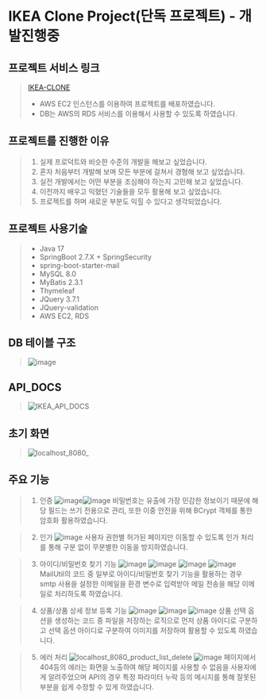 # IKEA Clone Project(단독 프로젝트) - 개발진행중

## 프로젝트 서비스 링크
> [IKEA-CLONE](http://ec2-3-34-125-99.ap-northeast-2.compute.amazonaws.com:8080/)
> + AWS EC2 인스턴스를 이용하여 프로젝트를 배포하였습니다.
> + DB는 AWS의 RDS 서비스를 이용해서 사용할 수 있도록 하였습니다.

## 프로젝트를 진행한 이유
>1. 실제 프로덕트와 비슷한 수준의 개발을 해보고 싶었습니다.
>2. 혼자 처음부터 개발해 보며 모든 부분에 걸쳐서 경혐해 보고 싶었습니다.
>3. 실전 개발에서는 어떤 부분을 조심해야 하는지 고민해 보고 싶었습니다.
>4. 이전까지 배우고 익혔던 기술들을 모두 활용해 보고 싶었습니다.
>5. 프로젝트를 하며 새로운 부분도 익힐 수 있다고 생각되었습니다.

## 프로젝트 사용기술
>+ Java 17
>+ SpringBoot 2.7.X + SpringSecurity
>+ spring-boot-starter-mail
>+ MySQL 8.0
>+ MyBatis 2.3.1
>+ Thymeleaf
>+ JQuery 3.7.1
>+ JQuery-validation
>+ AWS EC2, RDS

## DB 테이블 구조
> ![image](https://github.com/chobolevel/ikea/assets/104749958/496c4b31-6e9a-4b5e-bb94-7142e0a39566)

## API_DOCS
> ![IKEA_API_DOCS](https://github.com/chobolevel/ikea/assets/104749958/95eb7efc-c2b5-4230-b955-5d235fc32230)

## 초기 화면
> ![localhost_8080_](https://github.com/chobolevel/ikea/assets/104749958/f2c12eaa-43d5-497b-ab96-c120a3217b80)


## 주요 기능
> 
> 1. 인증 ![image](https://github.com/chobolevel/ikea/assets/104749958/243731ef-5ff9-404a-9a0a-73a0ea3c0f17)![image](https://github.com/chobolevel/ikea/assets/104749958/a814c83c-5bc0-4955-88ff-d4a45ed20237)
>   비밀번호는 유출에 가장 민감한 정보이기 때문에 해당 필드는 쓰기 전용으로 관리, 또한 이중 안전을 위해 BCrypt 객체를 통한 암호화 활용하였습니다.

> 2. 인가 ![image](https://github.com/chobolevel/ikea/assets/104749958/f55addb5-1761-4006-afa0-f3306ca13d0e)
>   사용자 권한별 허가된 페이지만 이동할 수 있도록 인가 처리를 통해 구분 없이 무분별한 이동을 방지하였습니다.

> 3. 아이디/비밀번호 찾기 기능 ![image](https://github.com/chobolevel/ikea/assets/104749958/51f0761d-3234-4c1c-a4ed-1ec27031c818) ![image](https://github.com/chobolevel/ikea/assets/104749958/c11718d0-30c3-4def-b7aa-a9636dd56936)
     ![image](https://github.com/chobolevel/ikea/assets/104749958/47771269-9bd3-4124-949c-63d8264475f7) ![image](https://github.com/chobolevel/ikea/assets/104749958/4e945926-76df-4f14-ad03-2bc9351a8592) 
>    MailUtil의 코드 중 일부로 아이디/비밀번호 찾기 기능을 활용하는 경우 smtp 사용을 설정한 이메일을 환경 변수로 입력받아 메일 전송을 해당 이메일로 처리하도록 하였습니다.

> 4. 상품/상품 상세 정보 등록 기능 ![image](https://github.com/chobolevel/ikea/assets/104749958/77d19051-1180-4897-bd11-ec8721da6278) ![image](https://github.com/chobolevel/ikea/assets/104749958/3fda756a-759d-4efd-8f82-a2843e2552d7) ![image](https://github.com/chobolevel/ikea/assets/104749958/3b1a0ec2-d54e-451a-80ca-61237f0c0ea5)
>    상품 선택 옵션을 생성하는 코드 중 파일을 저장하는 로직으로 먼저 상품 아이디로 구분하고 선택 옵션 아이디로 구분하여 이미지를 저장하여 활용할 수 있도록 하였습니다.

> 5. 에러 처리 ![localhost_8080_product_list_delete](https://github.com/chobolevel/ikea/assets/104749958/91a48120-e91a-4151-97f3-092567d9184c) ![image](https://github.com/chobolevel/ikea/assets/104749958/4af8aab9-3841-44a7-85fe-2640428b2c45)
>     페이지에서 404등의 에러는 화면을 노출하여 해당 페이지를 사용할 수 없음을 사용자에게 알려주었으며 API의 경우 특정 파라미터 누락 등의 메시지를 통해 잘못된 부분을 쉽게 수정할 수 있게 하였습니다.
